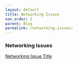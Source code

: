 ```yaml
---
layout: default
title: Networking Issues
nav_order: 2
parent: Blog
permalink: /networking-issues/
---
```


### Networking Issues

[Networking Issue Title](networking-issue-1.md)


